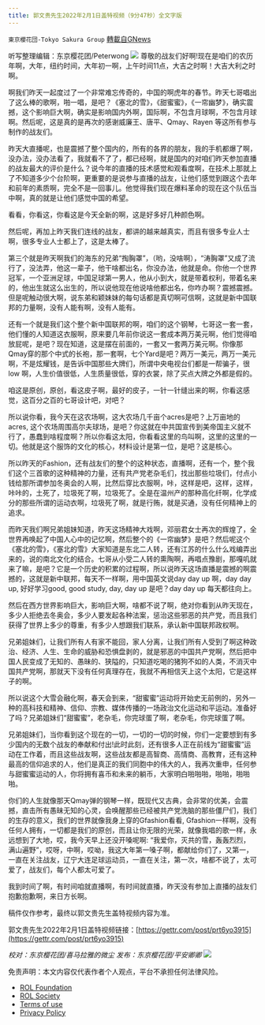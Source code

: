 ```yaml
---
title: 郭文贵先生2022年2月1日盖特视频（9分47秒）全文字版
---
```

`東京櫻花団-Tokyo Sakura Group` [轉載自GNews](https://gnews.org/zh-hans/1944517/)

听写整理编辑：东京樱花团/Peterwong
![](https://assets.gnews.org/wp-content/uploads/2022/02/image-88.png)
尊敬的战友们好啊!现在是咱们的农历年啊，大年，纽约时间，大年初一啊，上午时间11点，大吉之时啊！大吉大利之时啊。

啊我们昨天一起度过了一个非常难忘传奇的，中国的啊虎年的春节。昨天七哥唱出了这么棒的歌啊，啪一唱，是吧？《塞北的雪》，《甜蜜蜜》，《一帘幽梦》，确实震撼，这个影响巨大啊，确实是影响国内外啊，国际啊，不包含月球啊，不包含月球啊。然后呢，这是真的是再次的感谢威廉王、唐平、Qmay、Rayen 等这所有参与制作的战友们。

昨天大直播呢，也是震撼了整个国内的，所有的各界的朋友，我的手机都爆了啊，没办法，没办法看了，我就看不了了，都已经啊，就是国内的对咱们昨天参加直播的战友最大的评价是什么？说今年的直播的技术感觉和观看度啊，在技术上那就上了不知道多少个台阶啊，更重要的是说参与直播的战友，让他们感觉到跟这个去年和前年的素质啊，完全不是一回事儿。他觉得我们现在爆料革命的现在这个队伍当中啊，真的就是让他们感觉中国的希望。

看看，你看这，你看这是今天全新的啊，这是好多好几种颜色啊。

然后呢，再加上昨天我们连线的战友，都讲的越来越真实，而且有很多专业人士啊，很多专业人士都上了，这是太棒了。

第三个就是昨天啊我们的海东的兄弟“掏胸罩”，（哟，没啥啊），“涛胸罩”又成了流行了，没法弄，他这一辈子，他干啥都出名，你没办法，他就是命。你他一个世界冠军，一个亚洲足球，中国足球第一男人，他从小到大，就是带着权利，带着名来的，他出生就这么出生的，所以说他现在他说啥他都出名，你咋办啊？震撼震撼。但是呢触动很大啊，说东弟和颖妹妹的每句话都是真切啊可信啊，这就是新中国联邦的力量啊，没有人能有啊，没有人能有。

还有一个就是我们这个整个新中国联邦的啊，咱们的这个钢琴，七哥这一套一套，他们懂的人知道这衣服啊，原来要几年前你说这一套成本两万美元啊，他们觉得咱放屁呢，是吧？现在知道，这是摆在前面的，一套又一套两万美元啊。你像那Qmay穿的那个中式的长袍，那一套啊，七个Yard是吧？两万一美元，两万一美元啊，不是炫耀钱，是告诉中国那些大牌们，所谓中央电视台们都是一帮骗子，很low 啊，人生价值很低，人生质量很低，穿的衣裳，除了买点大牌之外都是假的。

咱这是原创，原创，看这皮子啊，最好的皮子，一针一针缝出来的啊，你看这感觉，这百分之百的七哥设计吧，对吧？

所以说你看，我今天在这农场啊，这大农场几千亩个acres是吧？上万亩地的acres, 这个农场周围高尔夫球场，是吧？你这就在中共国宣传到美帝国主义就不行了，愚蠢到啥程度啊？所以你看这太阳，你看看这里的鸟叫啊，这里的这里的一切。他就是这个服饰的文化的核心，材料设计是第一位，是吧？这是核心。

所以昨天的Fashion，还有战友们的整个的这种状态，直播啊，还有一个，整个我们这个三首歌的这种精神的力量，还有共产党老杂毛们，找出那些垃圾们，付点小钱给那所谓参加冬奥会的人啊，比然后穿比衣服啊，咔，这样是吧，这样，这样，咔咔的，土死了，垃圾死了啊，垃圾死了。全是在温州产的那种高化纤啊，化学成分的那些所谓的运动衣啊，垃圾死了啊，就是行贿，就是买通，没有任何精神上的追求。

而昨天我们啊兄弟姐妹知道，昨天这场精神大戏啊，邓丽君女士再次的辉煌了，全世界再唤起了中国人心中的记忆啊，然后整个的《一帘幽梦》是吧？然后呢这个《塞北的雪》，《塞北的雪》大家知道是东北二人转，还有江苏的什么什么戏编弄出来的，说的南北文化的结合。七哥从小受二人转的熏陶啊，再唱点豫剧，那嘎叽就来了嘛，是吧？它是一个历史的积累的过程啊，所以说昨天这场直播是震撼的啊震撼的，这就是新中联邦，每天不一样啊，用中国英文说day day up 啊，day day up, 好好学习good, good study, day, day up 是吧？day day up 每天都往向上。

然后在西方世界影响巨大，影响巨大啊，啥都不说了啊，绝对你看到从昨天现在，多少人拒绝去冬奥会，多少人要发起各种法案，惩治这些邪恶的共产党，而且我们获得了世界上多少的尊重，有多少人想跟我们联系，承认新中国联邦政权啊。

兄弟姐妹们，让我们所有人有家不能回，家人分离，让我们所有人受到了啊这种政治、经济、人生、生命的威胁和恐惧盘剥的，就是邪恶的中国共产党啊，然后把中国人民变成了无知的、愚昧的、狭隘的，只知道吃喝的猪狗不如的人类，不消灭中国共产党啊，那就天下没有任何真理存在，我就不再相信天上这个太阳，它是这样子的啊。

所以说这个大雪会融化啊，春天会到来，“甜蜜蜜”运动将开始史无前例的，另外一种的高科技和精神、信仰、宗教、媒体传播的一场政治文化运动和平运动。准备好了吗？兄弟姐妹们“甜蜜蜜”，老杂毛，你完球蛋了啊，老杂毛，你完球蛋了啊。

兄弟姐妹们，当你看到这个现在的一切，一切的一切的时候，你们一定要想到有多少国内的无数个战友的奉献和付出!此时此刻，还有很多人正在前线为“甜蜜蜜”运动在工作着，而且这些战友啊，这些战友都是高智商、高情商、高教育，还有这种最高的信仰追求的人，他们是真正的我们同胞中的伟大的人，我再次重申，任何参与甜蜜蜜运动的人，你将拥有喜币和未来的躺币，大家明白啪啪啪，啪啪，啪啪啪。

你们的人生就像那天Qmay弹的钢琴一样，既现代又古典，会非常的优美，会震撼，直击所有愚昧无知的心灵，会唤醒那些已经被共产党洗脑的那些僵尸们，我们的生存的意义，我们的世界就像我身上穿的Gfashion看看, Gfashion一样啊，没有任何人拥有，一切都是我们的原创，而且让你无限的光荣，就像我唱的歌一样，永远想到了大地，哎，我今天早上还没开嗓呢啊: “我爱你，灭共的雪，轰轰烈烈，满山遍野”，哎呀，中啊，哎呦，我这大年第一嗓子啊，都献给你们了，又第一，一直在关注战友，辽宁大连足球运动员，一直在关注，第一次，啥都不说了，太可爱了，战友们，每个人都太可爱了。

我到时间了啊，有时间咱就直播啊，有时间就直播，昨天没有参加上直播的战友们抱歉抱歉啊，来日方长啊。

稿件仅作参考，最终以郭文贵先生盖特视频内容为准。

郭文贵先生2022年2月1日盖特视频链接：[https://gettr.com/post/prt6yo3915](https://gettr.com/post/prt6yo3915)

*校对：东京樱花团/喜马拉雅的微尘
发布：东京樱花团/平安卿卿*
![](https://assets.gnews.org/wp-content/uploads/2021/12/yht.jpg)
 

免责声明：本文内容仅代表作者个人观点，平台不承担任何法律风险。

- [ROL Foundation](https://rolfoundation.org/)
- [ROL Society](https://rolsociety.org/)
- [Terms of use](https://gnews.org/terms-of-use-3/)
- [Privacy Policy](https://gnews.org/privacy-policy/)
